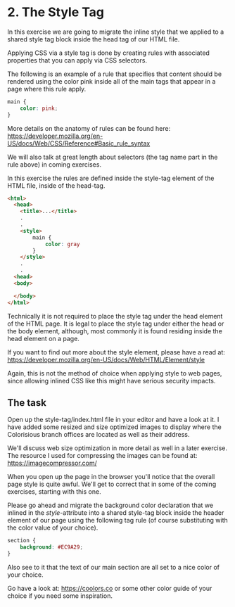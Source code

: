# 2. The Style Tag

In this exercise we are going to migrate the inline style that we applied to a shared style tag block inside the head tag of our HTML file.

Applying CSS via a style tag is done by creating rules with associated properties that you can apply via CSS selectors.

The following is an example of a rule that specifies that content should be rendered using the color pink inside all of the main tags that appear in a page where this rule apply.

```css
main {
    color: pink;
}
```

More details on the anatomy of rules can be found here: https://developer.mozilla.org/en-US/docs/Web/CSS/Reference#Basic_rule_syntax

We will also talk at great length about selectors (the tag name part in the rule above) in coming exercises.

In this exercise the rules are defined inside the style-tag element of the HTML file, inside of the head-tag.

```html
<html>
  <head>
    <title>...</title>
    .
    .
    <style>
        main {
            color: gray
        }
    </style>
    .
    .
  <head>
  <body>

  </body>
</html>
```

Technically it is not required to place the style tag under the head element of the HTML page. It is legal to place the style tag under either the head or the body element, although, most commonly it is found residing inside the head element on a page.

If you want to find out more about the style element, please have a read at: https://developer.mozilla.org/en-US/docs/Web/HTML/Element/style

Again, this is not the method of choice when applying style to web pages, since allowing inlined CSS like this might have serious security impacts.

## The task

Open up the style-tag/index.html file in your editor and have a look at it. I have added some resized and size optimized images to display where the Colorisious branch offices are located as well as their address.

We'll discuss web size optimization in more detail as well in a later exercise. The resource I used for compressing the images can be found at: https://imagecompressor.com/

When you open up the page in the browser you'll notice that the overall page style is quite awful. We'll get to correct that in some of the coming exercises, starting with this one.

Please go ahead and migrate the background color declaration that we inlined in the _style_-attribute into a shared style-tag block inside the header element of our page using the following tag rule (of course substituting with the color value of your choice).

```css
section {
    background: #EC9A29;
}
```

Also see to it that the text of our main section are all set to a nice color of your choice.

Go have a look at: https://coolors.co or some other color guide of your choice if you need some inspiration.